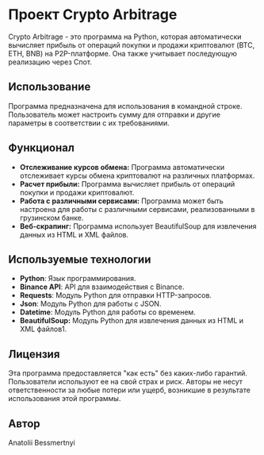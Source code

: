 # Проект Crypto Arbitrage

Crypto Arbitrage - это программа на Python, которая автоматически вычисляет прибыль от операций покупки и продажи криптовалют (BTC, ETH, BNB) на P2P-платформе. Она также учитывает последующую реализацию через Спот.

## Использование

Программа предназначена для использования в командной строке. Пользователь может настроить сумму для отправки и другие параметры в соответствии с их требованиями.

## Функционал

- **Отслеживание курсов обмена:** Программа автоматически отслеживает курсы обмена криптовалют на различных платформах.
- **Расчет прибыли:** Программа вычисляет прибыль от операций покупки и продажи криптовалют.
- **Работа с различными сервисами:** Программа может быть настроена для работы с различными сервисами, реализованными в грузинском банке.
- **Веб-скрапинг:** Программа использует BeautifulSoup для извлечения данных из HTML и XML файлов. 

## Используемые технологии

- **Python**: Язык программирования.
- **Binance API**: API для взаимодействия с Binance.
- **Requests**: Модуль Python для отправки HTTP-запросов.
- **Json**: Модуль Python для работы с JSON.
- **Datetime**: Модуль Python для работы со временем.
- **BeautifulSoup:** Модуль Python для извлечения данных из HTML и XML файлов1.

## Лицензия

Эта программа предоставляется "как есть" без каких-либо гарантий. Пользователи используют ее на свой страх и риск. Авторы не несут ответственности за любые потери или ущерб, возникшие в результате использования этой программы. 

## Автор
Anatolii Bessmertnyi
